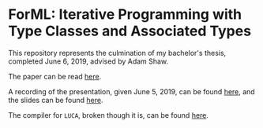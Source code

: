 # ForML: Iterative Programming with Type Classes and Associated Types

This repository represents the culmination of my bachelor's thesis, completed
June 6, 2019, advised by Adam Shaw.

The paper can be read
[here](https://github.com/mpcsh/ForML/raw/master/paper.pdf).

A recording of the presentation, given June 5, 2019, can be found
[here](https://www.youtube.com/watch?v=n8rnVjCZ570), and the slides can be found
[here](https://github.com/mpcsh/ForML/raw/master/presentation.pdf).

The compiler for `LUCA`, broken though it is, can be found [here](compiler/).
